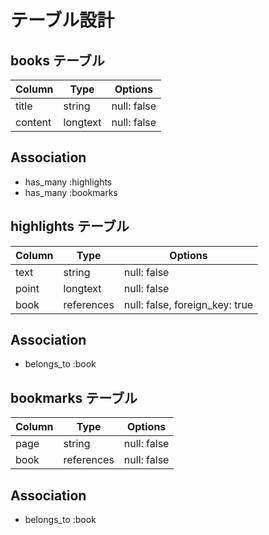 # テーブル設計

## books テーブル

| Column             | Type     | Options     |
| ------------------ | -------- | ----------- |
| title              | string   | null: false |
| content            | longtext | null: false |

## Association

- has_many :highlights
- has_many :bookmarks

## highlights テーブル

| Column             | Type       | Options                        |
| ------------------ | ---------- | ------------------------------ |
| text               | string     | null: false                    |
| point              | longtext   | null: false                    |
| book               | references | null: false, foreign_key: true |

## Association

- belongs_to :book

## bookmarks テーブル

| Column             | Type       | Options                        |
| ------------------ | ---------- | ------------------------------ |
| page               | string     | null: false                    |
| book               | references | null: false                    |

## Association

- belongs_to :book